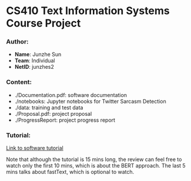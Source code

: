 # CS410 Text Information Systems Course Project

### Author:
- **Name**: Junzhe Sun
- **Team**: Individual 
- **NetID**: junzhes2

### Content:
- ./Documentation.pdf: software documentation
- ./notebooks: Jupyter notebooks for Twitter Sarcasm Detection
- ./data: training and test data
- ./Proposal.pdf: project proposal
- ./ProgressReport: project progress report

### Tutorial:
[Link to software tutorial](https://uofi.box.com/s/wedyjqpel0rw2uxprax10mh2rnwxhu7t)

Note that although the tutorial is 15 mins long, the review can feel free to watch only the first 10 mins, which is about the BERT approach. The last 5 mins talks about fastText, which is optional to watch.